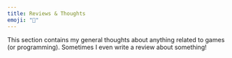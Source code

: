 ```yaml
---
title: Reviews & Thoughts
emoji: "💭"
---
```


This section contains my general thoughts about anything related to games (or programming). Sometimes I even write a review about something!